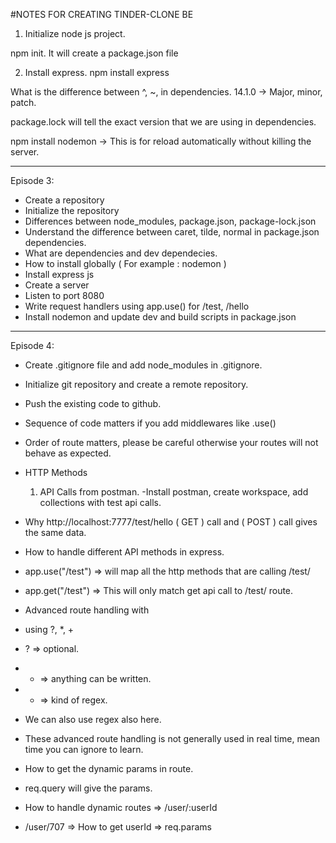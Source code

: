 #NOTES FOR CREATING TINDER-CLONE BE

1. Initialize node js project.

npm init.
It will create a package.json file

2. Install express. 
npm install express


What is the difference between ^, ~, in dependencies. 
14.1.0 -> Major, minor, patch.  


package.lock will tell the exact version that we are using in dependencies. 

npm install nodemon -> This is for reload automatically without killing the server. 

---

Episode 3: 

- Create a repository
- Initialize the repository
- Differences between node_modules, package.json, package-lock.json
- Understand the difference between caret, tilde, normal in package.json dependencies. 
- What are dependencies and dev dependecies. 
- How to install globally ( For example : nodemon )
- Install express js
- Create a server
- Listen to port 8080
- Write request handlers using app.use() for /test, /hello
- Install nodemon and update dev and build scripts in package.json


---

Episode 4: 

- Create .gitignore file and add node_modules in .gitignore.
- Initialize git repository and create a remote repository. 
- Push the existing code to github. 

- Sequence of code matters if you add middlewares like .use()
- Order of route matters, please be careful otherwise your routes will not behave as expected. 
- HTTP Methods 
    1. API Calls from postman.
-Install postman, create workspace, add collections with test api calls. 
- Why http://localhost:7777/test/hello ( GET ) call and ( POST ) call gives the same data.

- How to handle different API methods in express. 
- app.use("/test") => will map all the http methods that are calling /test/
- app.get("/test") => This will only match get api call to /test/ route.

- Advanced route handling with 
- using ?, *, + 
- ? => optional.
- * => anything can be written.
- + => kind of regex. 
- We can also use regex also here. 
- These advanced route handling is not generally used in real time, mean time you can ignore to learn.

- How to get the dynamic params in route. 
- req.query will give the params.


- How to handle dynamic routes => /user/:userId
- /user/707 => How to get userId => req.params












